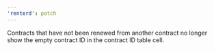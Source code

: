```yaml
---
'renterd': patch
---
```


Contracts that have not been renewed from another contract no longer show the empty contract ID in the contract ID table cell.
